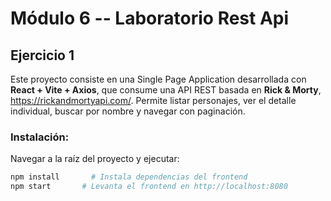 # Módulo 6 -- Laboratorio Rest Api

## Ejercicio 1
Este proyecto consiste en una Single Page Application desarrollada con **React + Vite + Axios**, que consume una API REST basada en **Rick & Morty**, https://rickandmortyapi.com/. Permite listar personajes, ver el detalle individual, buscar por nombre y navegar con paginación.

### Instalación:
Navegar a la raíz del proyecto y ejecutar:

```bash
npm install       # Instala dependencias del frontend
npm start       # Levanta el frontend en http://localhost:8080
```
